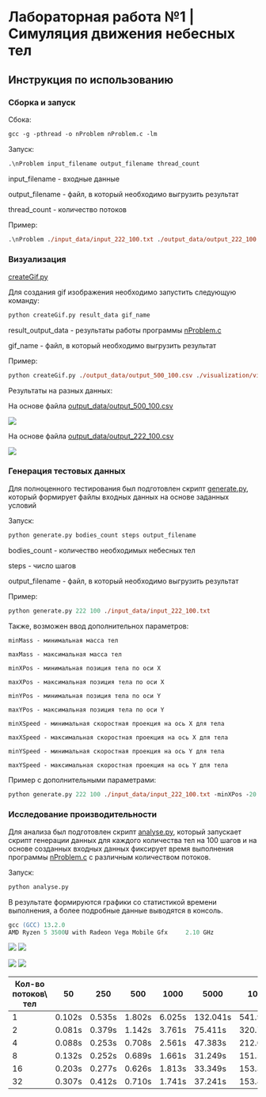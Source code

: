 # Лабораторная работа №1 | Симуляция движения небесных тел

## Инструкция по использованию

### Сборка и запуск
Сбока:
```ps
gcc -g -pthread -o nProblem nProblem.c -lm
```
Запуск:
```ps
.\nProblem input_filename output_filename thread_count
```
input_filename - входные данные

output_filename - файл, в который необходимо выгрузить результат

thread_count - количество потоков

Пример:

```ps
.\nProblem ./input_data/input_222_100.txt ./output_data/output_222_100.csv 3
```
### Визуализация
[createGif.py](createGif.py)

Для создания gif изображения необходимо запустить следующую команду:
```ps
python createGif.py result_data gif_name
```
result_output_data - результаты работы программы [nProblem.c](nProblem.c)

gif_name - файл, в который необходимо выгрузить результат

Пример:

```ps
python createGif.py ./output_data/output_500_100.csv ./visualization/visual.gif
```
Результаты на разных данных:

На основе файла [output_data/output_500_100.csv](output_500_100.csv)

![](visualization/visual.gif)

На основе файла [output_data/output_222_100.csv](output_222_100.csv)

![](visualization/visual_222_100.gif)

### Генерация тестовых данных
Для полноценного тестирования был подготовлен скрипт [generate.py](generate.py), который формирует файлы входных данных на основе заданных условий

Запуск:
```ps
python generate.py bodies_count steps output_filename
```
bodies_count - количество необходимых небесных тел

steps - число шагов

output_filename - файл, в который необходимо выгрузить результат

Пример:
```ps
python generate.py 222 100 ./input_data/input_222_100.txt
```
Также, возможен ввод дополнительнох параметров:
```
minMass - минимальная масса тел

maxMass - максимальная масса тел

minXPos - минимальная позиция тела по оси Х

maxXPos - максимальная позиция тела по оси Х

minYPos - минимальная позиция тела по оси Y

maxYPos - максимальная позиция тела по оси Y

minXSpeed - минимальная скоростная проекция на ось X для тела

maxXSpeed - максимальная скоростная проекция на ось X для тела

minYSpeed - минимальная скоростная проекция на ось Y для тела

maxYSpeed - максимальная скоростная проекция на ось Y для тела
```

Пример с дополнительными параметрами:
```ps
python generate.py 222 100 ./input_data/input_222_100.txt -minXPos -20 -maxXPos 30
```
### Исследование производительности
Для анализа был подготовлен скрипт [analyse.py](analyse.py), который запускает скрипт генерации данных для каждого количества тел на 100 шагов и на основе созданных входных данных фиксирует время выполнения программы [nProblem.c](nProblem.c) с различным количеством потоков.

Запуск:
```ps
python analyse.py
```
В результате формируются графики со статистикой времени выполнения, а более подробные данные выводятся в консоль.
```ps
gcc (GCC) 13.2.0
AMD Ryzen 5 3500U with Radeon Vega Mobile Gfx     2.10 GHz
```
![](statistic/figure.png) ![](statistic/Figure_bar1000.png)

![](statistic/figure2.png) ![](statistic/Figure_chart1000.png)

| Кол-во потоков\ тел |   50   |   250   |   500    |  1000   |   5000   |   1000   |
| ------------------- | ------ | ------- | -------- | ------- | -------- | -------- |
|         1           | 0.102s |  0.535s |  1.802s  | 6.025s  | 132.041s | 541.945s |
|         2           | 0.081s |  0.379s |  1.142s  | 3.761s  | 75.411s  | 320.744s |
|         4           | 0.088s |  0.253s |  0.708s  | 2.561s  | 47.383s  | 212.085s |
|         8           | 0.132s |  0.252s |  0.689s  | 1.661s  | 31.249s  | 151.599s |
|         16          | 0.203s |  0.277s |  0.626s  | 1.813s  | 33.349s  | 153.372s |
|         32          | 0.307s |  0.412s |  0.710s  | 1.741s  | 37.241s  | 153.888s |
